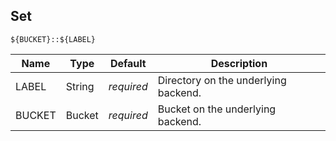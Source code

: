 ## Set

```
${BUCKET}::${LABEL}
```

| Name   | Type   | Default    | Description                          |
|--------|--------|------------|--------------------------------------|
| LABEL  | String | _required_ | Directory on the underlying backend. |
| BUCKET | Bucket | _required_ | Bucket on the underlying backend.    |
